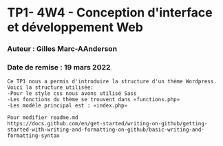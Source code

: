 # TP1- 4W4 - Conception d'interface et développement Web
### Auteur : Gilles Marc-AAnderson
### Date de remise : 19 mars 2022

```
Ce TP1 nous a permis d'introduire la structure d'un thème Wordpress. Voici la structure utilisée:
-Pour le style css nous avons utilisé Sass
-Les fonctions du thème se trouvent dans «functions.php»
-Les modèle principal est : «index.php»

Pour modifier readme.md
https://docs.github.com/en/get-started/writing-on-github/getting-started-with-writing-and-formatting-on-github/basic-writing-and-formatting-syntax